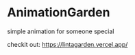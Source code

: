 # AnimationGarden
simple animation for someone special 

checkit out: https://lintagarden.vercel.app/
